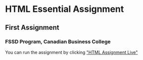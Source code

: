 # HTML Essential Assignment
## First Assignment
### FSSD Program, Canadian Business College
You can run the assignment by clicking ["HTML Assignment Live"](http://dariocharles.github.io/html-assignment)
